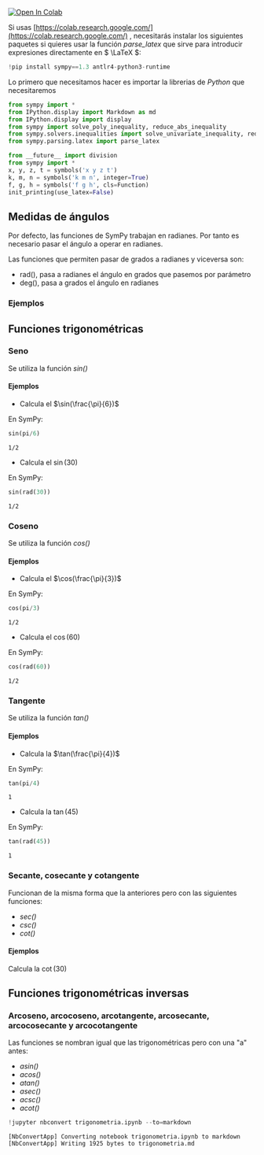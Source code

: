 
<a href="https://colab.research.google.com/github/crdguez/aprendiendo_sympy/blob/master/inecuaciones.ipynb" target="_parent"><img src="https://colab.research.google.com/assets/colab-badge.svg" alt="Open In Colab"/></a>

Si usas [https://colab.research.google.com/](https://colab.research.google.com/) , necesitarás instalar los siguientes paquetes si quieres usar la función *parse_latex* que sirve para introducir expresiones directamente en $ \LaTeX $:


```python
!pip install sympy==1.3 antlr4-python3-runtime
```

Lo primero que necesitamos hacer es importar la librerias de *Python* que necesitaremos


```python
from sympy import *
from IPython.display import Markdown as md
from IPython.display import display
from sympy import solve_poly_inequality, reduce_abs_inequality
from sympy.solvers.inequalities import solve_univariate_inequality, reduce_rational_inequalities
from sympy.parsing.latex import parse_latex

from __future__ import division
from sympy import *
x, y, z, t = symbols('x y z t')
k, m, n = symbols('k m n', integer=True)
f, g, h = symbols('f g h', cls=Function)
init_printing(use_latex=False)
```

## Medidas de ángulos

Por defecto, las funciones de SymPy trabajan en radianes. Por tanto es necesario pasar el ángulo a operar en radianes. 

Las funciones que permiten pasar de grados a radianes y viceversa son:

* rad(), pasa a radianes el ángulo en grados que pasemos por parámetro
* deg(), pasa a grados el ángulo en radianes

### Ejemplos



## Funciones trigonométricas

### Seno

Se utiliza la función *sin()*

#### Ejemplos

* Calcula el $\sin(\frac{\pi}{6})$

En SymPy:


```python
sin(pi/6)
```




    1/2



* Calcula el $\sin(30)$

En SymPy:


```python
sin(rad(30))
```




    1/2



### Coseno

Se utiliza la función *cos()*

#### Ejemplos

* Calcula el $\cos(\frac{\pi}{3})$

En SymPy:


```python
cos(pi/3)
```




    1/2



* Calcula el $\cos(60)$

En SymPy:


```python
cos(rad(60))
```




    1/2



### Tangente

Se utiliza la función *tan()*

#### Ejemplos

* Calcula la $\tan(\frac{\pi}{4})$

En SymPy:


```python
tan(pi/4)
```




    1



* Calcula la $\tan(45)$

En SymPy:


```python
tan(rad(45))
```




    1



### Secante, cosecante y cotangente

Funcionan de la misma forma que la anteriores pero con las siguientes funciones: 

* *sec()*
* *csc()*
* *cot()*

#### Ejemplos

Calcula la $\cot(30)$

## Funciones trigonométricas inversas

### Arcoseno, arcocoseno, arcotangente, arcosecante, arcocosecante y arcocotangente

Las funciones se nombran igual que las trigonométricas pero con una "a" antes:

* *asin()*
* *acos()*
* *atan()*
* *asec()*
* *acsc()*
* *acot()*



```python
!jupyter nbconvert trigonometria.ipynb --to=markdown
```

    [NbConvertApp] Converting notebook trigonometria.ipynb to markdown
    [NbConvertApp] Writing 1925 bytes to trigonometria.md

